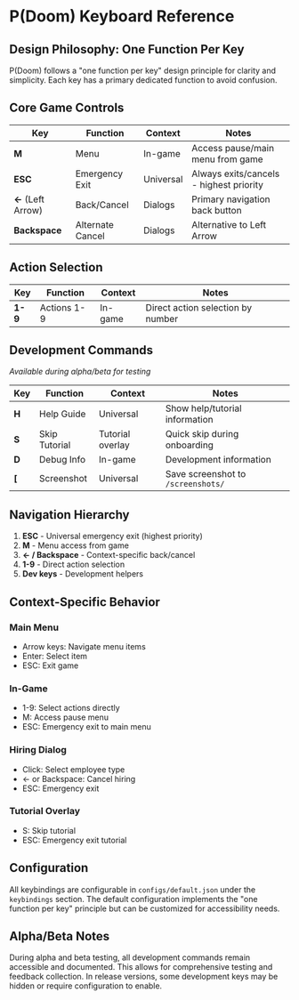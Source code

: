 # P(Doom) Keyboard Reference

## Design Philosophy: One Function Per Key

P(Doom) follows a "one function per key" design principle for clarity and simplicity. Each key has a primary dedicated function to avoid confusion.

## Core Game Controls

| Key | Function | Context | Notes |
|-----|----------|---------|-------|
| **M** | Menu | In-game | Access pause/main menu from game |
| **ESC** | Emergency Exit | Universal | Always exits/cancels - highest priority |
| **<-** (Left Arrow) | Back/Cancel | Dialogs | Primary navigation back button |
| **Backspace** | Alternate Cancel | Dialogs | Alternative to Left Arrow |

## Action Selection

| Key | Function | Context | Notes |
|-----|----------|---------|-------|
| **1-9** | Actions 1-9 | In-game | Direct action selection by number |

## Development Commands
*Available during alpha/beta for testing*

| Key | Function | Context | Notes |
|-----|----------|---------|-------|
| **H** | Help Guide | Universal | Show help/tutorial information |
| **S** | Skip Tutorial | Tutorial overlay | Quick skip during onboarding |
| **D** | Debug Info | In-game | Development information |
| **[** | Screenshot | Universal | Save screenshot to `/screenshots/` |

## Navigation Hierarchy

1. **ESC** - Universal emergency exit (highest priority)
2. **M** - Menu access from game
3. **<- / Backspace** - Context-specific back/cancel
4. **1-9** - Direct action selection
5. **Dev keys** - Development helpers

## Context-Specific Behavior

### Main Menu
- Arrow keys: Navigate menu items
- Enter: Select item
- ESC: Exit game

### In-Game
- 1-9: Select actions directly
- M: Access pause menu
- ESC: Emergency exit to main menu

### Hiring Dialog
- Click: Select employee type
- <- or Backspace: Cancel hiring
- ESC: Emergency exit

### Tutorial Overlay
- S: Skip tutorial
- ESC: Emergency exit tutorial

## Configuration

All keybindings are configurable in `configs/default.json` under the `keybindings` section. The default configuration implements the "one function per key" principle but can be customized for accessibility needs.

## Alpha/Beta Notes

During alpha and beta testing, all development commands remain accessible and documented. This allows for comprehensive testing and feedback collection. In release versions, some development keys may be hidden or require configuration to enable.
